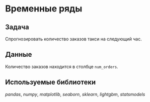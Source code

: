 # Временные ряды

## Задача

Спрогнозировать количество заказов такси на следующий час.

## Данные

Количество заказов находится в столбце `num_orders`.

## Используемые библиотеки
*pandas*, *numpy*, *matplotlib*, *seaborn*, *sklearn*, *lightgbm*, *statsmodels*
